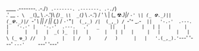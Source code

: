    ____    .-------. .-./`) .-------. .-------. .-./`)  
 .'  __ `. \  _(`)_ \\ .-.')\  _(`)_ \\  _(`)_ \\ .-.') 
/   '  \  \| (_ ☢._)|/ `-' \| (_ ☢._)|| (_☢._)|/ `-' \ 
|___|  /  ||  (_,_) / `-'`"`|  (_,_) /|  (_,_) / `-'`"` 
   _.-`   ||   '-.-'  .---. |   '-.-' |   '-.-'  .---.  
.'   _    ||   |      |   | |   |     |   |      |   |  
|  _( )_  ||   |      |   | |   |     |   |      |   |  
\ (_ ☢_) //   )      |   | /   )     /   )      |   |  
 '.(_,_).' `---'      '---' `---'     `---'      '---'  
